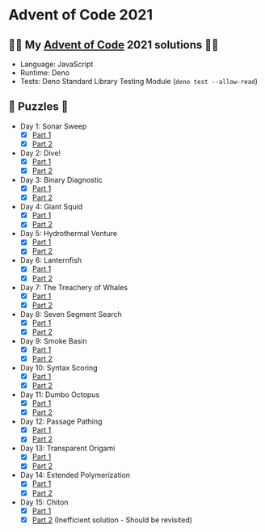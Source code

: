 # Advent of Code 2021

## 🎄🎅 My [Advent of Code](https://adventofcode.com/) 2021 solutions 🎅🎄
- Language: JavaScript
- Runtime: Deno
- Tests: Deno Standard Library Testing Module (`deno test --allow-read`)

## 🧩 Puzzles 🧩
- Day 1: Sonar Sweep
  - [x] [Part 1](day01/part1.js)
  - [x] [Part 2](day01/part2.js)
- Day 2: Dive!
  - [x] [Part 1](day02/part1.js)
  - [x] [Part 2](day02/part2.js)
- Day 3: Binary Diagnostic
  - [x] [Part 1](day03/part1.js)
  - [x] [Part 2](day03/part2.js)
- Day 4: Giant Squid
  - [x] [Part 1](day04/part1.js)
  - [x] [Part 2](day04/part2.js)
- Day 5: Hydrothermal Venture
  - [x] [Part 1](day05/part1.js)
  - [x] [Part 2](day05/part2.js)
- Day 6: Lanternfish
  - [x] [Part 1](day06/part1.js)
  - [x] [Part 2](day06/part2.js)
- Day 7: The Treachery of Whales
  - [x] [Part 1](day07/part1.js)
  - [x] [Part 2](day07/part2.js)
- Day 8: Seven Segment Search
  - [x] [Part 1](day08/part1.js)
  - [x] [Part 2](day08/part2.js)
- Day 9: Smoke Basin
  - [x] [Part 1](day09/part1.js)
  - [x] [Part 2](day09/part2.js)
- Day 10: Syntax Scoring
  - [x] [Part 1](day10/part1.js)
  - [x] [Part 2](day10/part2.js)
- Day 11: Dumbo Octopus
  - [x] [Part 1](day11/part1.js)
  - [x] [Part 2](day11/part2.js)
- Day 12: Passage Pathing
  - [x] [Part 1](day12/part1.js)
  - [x] [Part 2](day12/part2.js)
- Day 13: Transparent Origami
  - [x] [Part 1](day13/part1.js)
  - [x] [Part 2](day13/part2.js)
- Day 14: Extended Polymerization
  - [x] [Part 1](day14/part1.js)
  - [x] [Part 2](day14/part2.js)
- Day 15: Chiton
  - [x] [Part 1](day15/part1.js)
  - [x] [Part 2](day15/part2.js) (Inefficient solution - Should be revisited)
